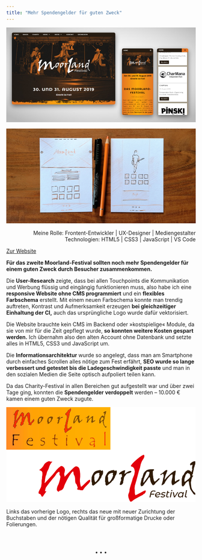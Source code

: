 ```yaml
---
title: "Mehr Spendengelder für guten Zweck"
---
```


![Website Moorland-Festival](../images/MoorlandFestivalWebsite1.jpg)

![Wireframe Moorland-Festival](../images/MoorlandWireframe.jpg)

<div  style="text-align: right">Meine Rolle: Frontent-Entwickler | UX-Designer | Mediengestalter</div>
<div style="text-align: right">Technologien: HTML5 | CSS3 | JavaScript | VS Code</div>

[Zur Website](http://www.moorland-festival.de)

**Für das zweite Moorland-Festival sollten noch mehr Spendengelder für einem guten Zweck durch Besucher zusammenkommen.**

Die **User-Research** zeigte, dass bei allen Touchpoints die Kommunikation und Werbung flüssig und eingängig funktionieren muss, also habe ich eine **responsive Website ohne CMS programmiert** und ein **flexibles Farbschema** erstellt. Mit einem neuen Farbschema konnte man trendig auftreten, Kontrast und Aufmerksamkeit erzeugen **bei gleichzeitiger Einhaltung der CI,** auch das ursprüngliche Logo wurde dafür vektorisiert. 

Die Website brauchte kein CMS im Backend oder »kostspielige« Module, da sie von mir für die Zeit gepflegt wurde, **so konnten weitere Kosten gespart werden.** Ich übernahm also den alten Account ohne Datenbank und setzte alles in HTML5, CSS3 und JavaScript um.

Die **Informationsarchitektur** wurde so angelegt, dass man am Smartphone durch einfaches Scrollen alles nötige zum Fest erfährt, **SEO wurde so lange verbessert und getestet bis die Ladegeschwindigkeit passte** und man in den sozialen Medien die Seite optisch aufpoliert teilen kann.

Da das Charity-Festival in allen Bereichen gut aufgestellt war und über zwei Tage ging, konnten die **Spendengelder verdoppelt** werden – 10.000 € kamen einem guten Zweck zugute.

![Logovergleich Moorland-Festival](../images/Moorland_logovergleich.jpg)

<div>Links das vorherige Logo, rechts das neue mit neuer Zurichtung der Buchstaben und der nötigen Qualität für großformatige Drucke oder Folierungen.<br><br></div>

<p style="text-align: center;margin-top: 40px;">&bull; &bull; &bull;</p>